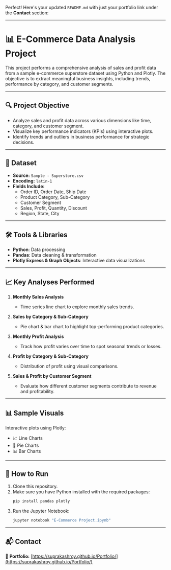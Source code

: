 Perfect! Here's your updated `README.md` with just your portfolio link under the **Contact** section:

---

# 📊 E-Commerce Data Analysis Project

This project performs a comprehensive analysis of sales and profit data from a sample e-commerce superstore dataset using Python and Plotly. The objective is to extract meaningful business insights, including trends, performance by category, and customer segments.

---

## 🔍 Project Objective

- Analyze sales and profit data across various dimensions like time, category, and customer segment.
- Visualize key performance indicators (KPIs) using interactive plots.
- Identify trends and outliers in business performance for strategic decisions.

---

## 📁 Dataset

- **Source:** `Sample - Superstore.csv`
- **Encoding:** `latin-1`
- **Fields Include:**
  - Order ID, Order Date, Ship Date
  - Product Category, Sub-Category
  - Customer Segment
  - Sales, Profit, Quantity, Discount
  - Region, State, City

---

## 🛠️ Tools & Libraries

- **Python**: Data processing
- **Pandas**: Data cleaning & transformation
- **Plotly Express & Graph Objects**: Interactive data visualizations

---

## 📈 Key Analyses Performed

1. **Monthly Sales Analysis**  
   - Time series line chart to explore monthly sales trends.

2. **Sales by Category & Sub-Category**  
   - Pie chart & bar chart to highlight top-performing product categories.

3. **Monthly Profit Analysis**  
   - Track how profit varies over time to spot seasonal trends or losses.

4. **Profit by Category & Sub-Category**  
   - Distribution of profit using visual comparisons.

5. **Sales & Profit by Customer Segment**  
   - Evaluate how different customer segments contribute to revenue and profitability.

---

## 📊 Sample Visuals

Interactive plots using Plotly:
- 📈 Line Charts
- 🥧 Pie Charts
- 📊 Bar Charts

---

## 📌 How to Run

1. Clone this repository.
2. Make sure you have Python installed with the required packages:
   ```bash
   pip install pandas plotly
   ```
3. Run the Jupyter Notebook:
   ```bash
   jupyter notebook "E-Commerce Project.ipynb"
   ```

---

## 📬 Contact

🔗 **Portfolio:** [https://suprakashroy.github.io/Portfolio/](https://suprakashroy.github.io/Portfolio/)
